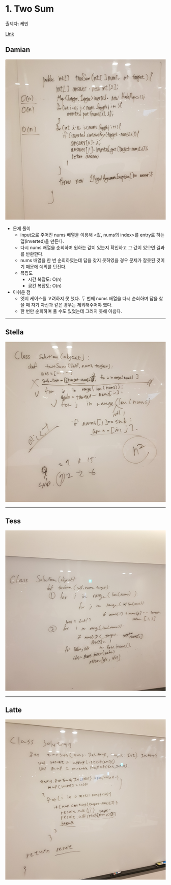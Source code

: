 # 1. Two Sum

출제자: 케빈

[Link](https://leetcode.com/problems/two-sum/)

## Damian
![](./images/20191229_1_damian.jpeg)
- 문제 풀이
  - input으로 주어진 nums 배열을 이용해 <값, nums의 index>를 entry로 하는 맵(inverted)을 만든다.
  - 다시 nums 배열을 순회하며 원하는 값이 있는지 확인하고 그 값이 있으면 결과를 반환한다.
  - nums 배열을 한 번 순회하였는데 답을 찾지 못하였을 경우 문제가 잘못된 것이기 때문에 예외를 던진다.
  - 복잡도
    - 시간 복잡도: O(n)
    - 공간 복잡도: O(n)
- 아쉬운 점
  - 엣지 케이스를 고려하지 못 했다. 두 번째 nums 배열을 다시 순회하며 답을 찾을 때 자기 자신과 같은 경우는 제외해주어야 했다. 
  - 한 번만 순회하며 풀 수도 있었는데 그러지 못해 아쉽다. 
---

## Stella
![](./images/20191229_1_stella.jpeg)

---

## Tess
![](./images/20191229_1_tess.jpeg)

---

## Latte
![](./images/20191229_1_latte.jpeg)

